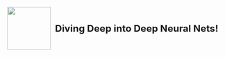 <p style="display: flex; align-items: center; gap: 10px;">
  <img src="your-naruto-gif-link.gif" width="100">
  <span style="font-size: 22px; font-weight: bold;">Diving Deep into Deep Neural Nets!</span>
</p>
